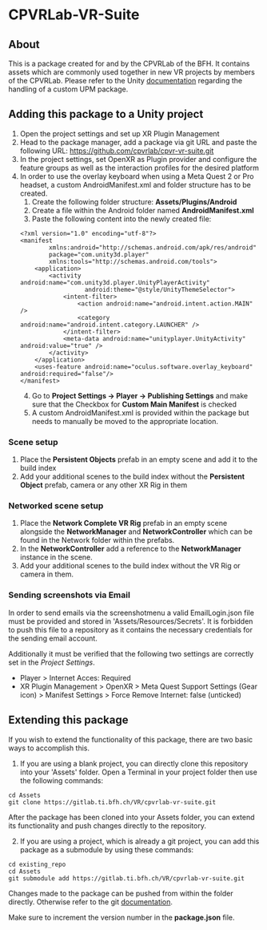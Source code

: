 # CPVRLab-VR-Suite

## About

This is a package created for and by the CPVRLab of the BFH. It contains assets which are commonly used together in new VR projects by members of the CPVRLab.
Please refer to the Unity [documentation](https://docs.unity3d.com/Manual/CustomPackages.html) regarding the handling of a custom UPM package.

## Adding this package to a Unity project

1. Open the project settings and set up XR Plugin Management
2. Head to the package manager, add a package via git URL and paste the following URL: https://github.com/cpvrlab/cpvr-vr-suite.git
3. In the project settings, set OpenXR as Plugin provider and configure the feature groups as well as the interaction profiles for the desired platform
4. In order to use the overlay keyboard when using a Meta Quest 2 or Pro headset, a custom AndroidManifest.xml and folder structure has to be created.
   1. Create the following folder structure: **Assets/Plugins/Android**
   2. Create a file within the Android folder named **AndroidManifest.xml**
   3. Paste the following content into the newly created file:
   ```
   <?xml version="1.0" encoding="utf-8"?>
   <manifest
           xmlns:android="http://schemas.android.com/apk/res/android"
           package="com.unity3d.player"
           xmlns:tools="http://schemas.android.com/tools">
       <application>
           <activity android:name="com.unity3d.player.UnityPlayerActivity"
                     android:theme="@style/UnityThemeSelector">
               <intent-filter>
                   <action android:name="android.intent.action.MAIN" />
                   <category android:name="android.intent.category.LAUNCHER" />
               </intent-filter>
               <meta-data android:name="unityplayer.UnityActivity" android:value="true" />
           </activity>
       </application>
       <uses-feature android:name="oculus.software.overlay_keyboard" android:required="false"/>
   </manifest>
   ```
   4. Go to **Project Settings -> Player -> Publishing Settings** and make sure that the Checkbox for **Custom Main Manifest** is checked
   5. A custom AndroidManifest.xml is provided within the package but needs to manually be moved to the appropriate location.

### Scene setup

1. Place the **Persistent Objects** prefab in an empty scene and add it to the build index
2. Add your additional scenes to the build index without the **Persistent Object** prefab, camera or any other XR Rig in them

### Networked scene setup

1. Place the **Network Complete VR Rig** prefab in an empty scene alongside the **NetworkManager** and **NetworkController** which can be found in the Network folder within the prefabs.
2. In the **NetworkController** add a reference to the **NetworkManager** instance in the scene.
3. Add your additional scenes to the build index without the VR Rig or camera in them.

### Sending screenshots via Email

In order to send emails via the screenshotmenu a valid EmailLogin.json file must be provided and stored in 'Assets/Resources/Secrets'. It is forbidden to push this file to a repository as it contains the necessary credentials for the sending email account.

Additionally it must be verified that the following two settings are correctly set in the *Project Settings*.
- Player > Internet Acces: Required
- XR Plugin Management > OpenXR > Meta Quest Support Settings (Gear icon) > Manifest Settings > Force Remove Internet: false (unticked)

## Extending this package

If you wish to extend the functionality of this package, there are two basic ways to accomplish this.
1. If you are using a blank project, you can directly clone this repository into your 'Assets' folder. Open a Terminal in your project folder then use the following commands:
```
cd Assets
git clone https://gitlab.ti.bfh.ch/VR/cpvrlab-vr-suite.git
```
After the package has been cloned into your Assets folder, you can extend its functionality and push changes directly to the repository.

2. If you are using a project, which is already a git project, you can add this package as a submodule by using these commands:

```
cd existing_repo
cd Assets
git submodule add https://gitlab.ti.bfh.ch/VR/cpvrlab-vr-suite.git
```

Changes made to the package can be pushed from within the folder directly. Otherwise refer to the git [documentation](https://git-scm.com/book/en/v2/Git-Tools-Submodules).

Make sure to increment the version number in the **package.json** file.
